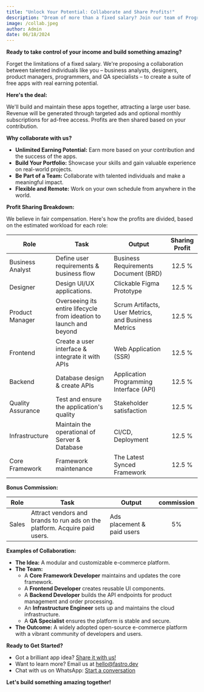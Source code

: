 ```yaml
---
title: "Unlock Your Potential: Collaborate and Share Profits!"
description: "Dream of more than a fixed salary? Join our team of Programmers, Business Analysts, and Designers to build amazing apps and share the profits! Discover a winning profit-sharing strategy that fuels team success."
image: /collab.jpeg
author: Admin
date: 06/18/2024
---
```


**Ready to take control of your income and build something amazing?**

Forget the limitations of a fixed salary. We're proposing a collaboration
between talented individuals like you – business analysts, designers, product
managers, programmers, and QA specialists – to create a suite of free apps with
real earning potential.

**Here's the deal:**

We'll build and maintain these apps together, attracting a large user base.
Revenue will be generated through targeted ads and optional monthly
subscriptions for ad-free access. Profits are then shared based on your
contribution.

**Why collaborate with us?**

- **Unlimited Earning Potential:** Earn more based on your contribution and the
  success of the apps.
- **Build Your Portfolio:** Showcase your skills and gain valuable experience on
  real-world projects.
- **Be Part of a Team:** Collaborate with talented individuals and make a
  meaningful impact.
- **Flexible and Remote:** Work on your own schedule from anywhere in the world.

**Profit Sharing Breakdown:**

We believe in fair compensation. Here's how the profits are divided, based on
the estimated workload for each role:

| Role              | Task                                                               | Output                                              | Sharing Profit |
| ----------------- | ------------------------------------------------------------------ | --------------------------------------------------- | :------------: |
| Business Analyst  | Define user requirements & business flow                           | Business Requirements Document (BRD)                |     12.5 %     |
| Designer          | Design UI/UX applications.                                         | Clickable Figma Prototype                           |     12.5 %     |
| Product Manager   | Overseeing its entire lifecycle from ideation to launch and beyond | Scrum Artifacts, User Metrics, and Business Metrics |     12.5 %     |
| Frontend          | Create a user interface & integrate it with APIs                   | Web Application (SSR)                               |     12.5 %     |
| Backend           | Database design & create APIs                                      | Application Programming Interface (API)             |     12.5 %     |
| Quality Assurance | Test and ensure the application's quality                          | Stakeholder satisfaction                            |     12.5 %     |
| Infrastructure    | Maintain the operational of Server & Database                      | CI/CD, Deployment                                   |     12.5 %     |
| Core Framework    | Framework maintenance                                              | The Latest Synced Framework                         |     12.5 %     |

**Bonus Commission:**

| Role  | Task                                                                       | Output                     | commission |
| ----- | -------------------------------------------------------------------------- | -------------------------- | :--------: |
| Sales | Attract vendors and brands to run ads on the platform. Acquire paid users. | Ads placement & paid users |     5%     |

**Examples of Collaboration:**

- **The Idea:** A modular and customizable e-commerce platform.
- **The Team:**
  - A **Core Framework Developer** maintains and updates the core framework.
  - A **Frontend Developer** creates reusable UI components.
  - A **Backend Developer** builds the API endpoints for product management and
    order processing.
  - An **Infrastructure Engineer** sets up and maintains the cloud
    infrastructure.
  - A **QA Specialist** ensures the platform is stable and secure.
- **The Outcome:** A widely adopted open-source e-commerce platform with a
  vibrant community of developers and users.

**Ready to Get Started?**

- Got a brilliant app idea?
  [Share it with us!](https://github.com/fastrodev/feedback/issues/new)
- Want to learn more? Email us at [hello@fastro.dev](mailto:hello@fastro.dev)
- Chat with us on WhatsApp:
  [Start a conversation](https://api.whatsapp.com/send?phone=628121619781)

**Let's build something amazing together!**
